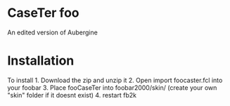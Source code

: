 CaseTer foo
===========
An edited version of Aubergine

Installation
============
To install
	1. Download the zip and unzip it
	2. Open import foocaster.fcl into your foobar
	3. Place fooCaseTer into foobar2000/skin/
	   (create your own "skin" folder if it doesnt exist)
	4. restart fb2k